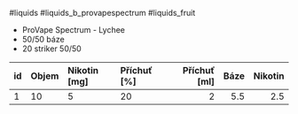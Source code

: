 
#liquids #liquids_b_provapespectrum #liquids_fruit  

- ProVape Spectrum - Lychee
- 50/50 báze
- 20 striker 50/50

| id | Objem | Nikotin [mg] |Příchuť [%] | Příchuť [ml] | Báze | Nikotin |
| :-- | :-- | :-- | :-- | --: | --: | --: |
| 1 | 10 | 5 | 20 | 2 | 5.5 | 2.5 |